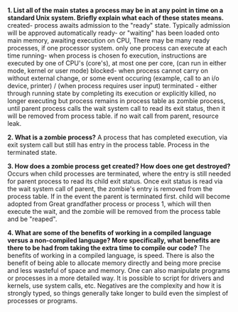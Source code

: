 **1. List all of the main states a process may be in at any point in time on a standard Unix system. Briefly explain what each of these states means.**
created- process awaits admission to the "ready" state. Typically admission will be approved automatically
ready- or "waiting" has been loaded onto main memory, awaiting execution on CPU, There may be many ready processes, if one processor system. only one process can execute at each time
running- when process is chosen fo execution, instructions are executed by one of CPU's (core's), at most one per core, (can run in either mode, kernel or user mode)
blocked- when process cannot carry on without external change, or some event occuring (example, call to an i/o device, printer) / (when process requires user input)
terminated - either through running state by completing its execution or explicitly killed, no longer executing but process remains in process table as zombie process,
until parent process calls the wait system call to read its exit status, then it will be removed from process table. if no wait call from parent, resource leak.

**2. What is a zombie process?**
A process that has completed execution, via exit system call but still has entry in the process table. Process in the terminated state.

**3. How does a zombie process get created? How does one get destroyed?**
Occurs when child processes are terminated, where the entry is still needed for parent process to read its child exit status. Once exit status is read via the wait system call of parent, the zombie's entry is removed from the process table. If in the event the parent is terminated first. child will become adopted from Great grandfather process or process 1, which will then execute the wait, and the zombie will be removed from the process table and be "reaped".

**4. What are some of the benefits of working in a compiled language versus a non-compiled language? More specifically, what benefits are there to be had from taking the extra time to compile our code?**
The benefits of working in a compiled language, is speed. There is also the benefit of being able to allocate memory directly and being more precise and less wasteful of space and memory. One can also manipulate programs or processes in a more detailed way. It is possible to script for drivers and kernels, use system calls, etc. Negatives are the complexity and how it is strongly typed, so things generally take longer to build even the simplest of processes or programs.
